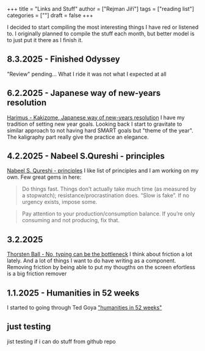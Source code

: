+++
title = "Links and Stuff"
author = ["Rejman Jiří"]
tags = ["reading list"]
categories = [""]
draft = false
+++

I decided to start compiling the most interesting things I have red or listened to. I originally planned to compile the stuff each month, but better model is to just put it there as I finish it.  


## 8.3.2025 - Finished Odyssey
"Review" pending... What I ride it was not what I expected at all
## 6.2.2025 - Japanese way of new-years resolution

 [Harimus - Kakizome, Japanese way of new-years resolution](https://harimus.github.io//2025/01/02/kakizome.html)  I have my tradition of setting new year goals. Looking back I start to gravitate to similar approach to not having hard SMART goals but "theme of the year". The kaligraphy part really give the practice an elegance.

## 4.2.2025 - Nabeel S.Qureshi - principles
 [Nabeel S. Qureshi - principles](https://nabeelqu.substack.com/p/principles)  I like list of principles and I am working on my own. Few great gems in here:
 >Do things fast. Things don’t actually take much time (as measured by a stopwatch); resistance/procrastination does. “Slow is fake”. If no urgency exists, impose some.

 > Pay attention to your production/consumption balance. If you’re only consuming and not producing, fix that.
 > 
## 3.2.2025
 [Thorsten Ball - No, typing can be the bottleneck](https://thorstenball.com/blog/2020/09/01/typing-can-be-the-bottleneck/) I think about friction a lot lately. And a lot of things I want to do have writing as a component. Removing friction by being able to put my thougths on the screen efortless is a big friction remover
## 1.1.2025 - Humanities in 52 weeks
I started to going through Ted Goya ["humanities in 52 weeks"](https://www.honest-broker.com/p/can-you-really-learn-the-humanities)

## just testing
jist testing if i can do stuff from github repo

 


